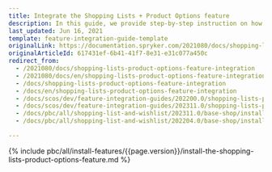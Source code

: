 ```yaml
---
title: Integrate the Shopping Lists + Product Options feature
description: In this guide, we provide step-by-step instruction on how to install Shopping Lists + Product Options Feature  into Spryker-based project.
last_updated: Jun 16, 2021
template: feature-integration-guide-template
originalLink: https://documentation.spryker.com/2021080/docs/shopping-lists-product-options-feature-integration
originalArticleId: 617431ef-6b41-41f7-8e31-e31c077a450c
redirect_from:
  - /2021080/docs/shopping-lists-product-options-feature-integration
  - /2021080/docs/en/shopping-lists-product-options-feature-integration
  - /docs/shopping-lists-product-options-feature-integration
  - /docs/en/shopping-lists-product-options-feature-integration
  - /docs/scos/dev/feature-integration-guides/202200.0/shopping-lists-product-options-feature-integration.html
  - /docs/scos/dev/feature-integration-guides/202311.0/shopping-lists-product-options-feature-integration.html
  - /docs/pbc/all/shopping-list-and-wishlist/202311.0/base-shop/install-and-upgrade/install-the-shopping-lists-product-options-feature.html
  - /docs/pbc/all/shopping-list-and-wishlist/202204.0/base-shop/install-and-upgrade/install-features/install-the-shopping-lists-product-options-feature.html

---
```


{% include pbc/all/install-features/{{page.version}}/install-the-shopping-lists-product-options-feature.md %} <!-- To edit, see /_includes/pbc/all/install-features/202311.0/install-the-shopping-lists-product-options-feature.md -->
